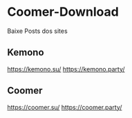 # Coomer-Download

Baixe Posts dos sites
## Kemono
https://kemono.su/
https://kemono.party/

## Coomer
https://coomer.su/
https://coomer.party/

